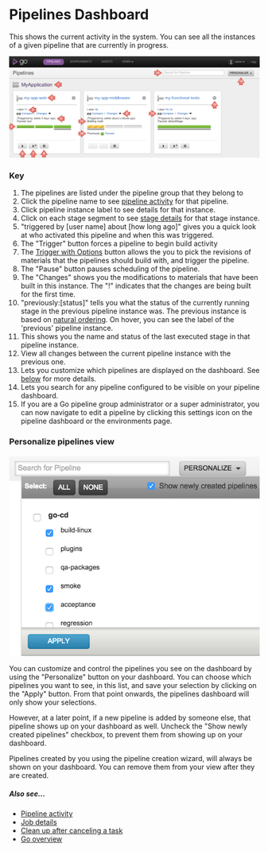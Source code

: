 # Pipelines Dashboard

This shows the current activity in the system. You can see all the instances of a given pipeline that are currently in progress.

![Pipelines Dashboard Page](../resources/images/pipelines_dashboard.png)

### Key

1.  The pipelines are listed under the pipeline group that they belong to
2.  Click the pipeline name to see [pipeline activity](../navigation/pipeline_activity_page.md) for that pipeline.
3.  Click pipeline instance label to see details for that instance.
4.  Click on each stage segment to see [stage details](../navigation/stage_details_page.md) for that stage instance.
5.  "triggered by [user name] about [how long ago]" gives you a quick look at who activated this pipeline and when this was triggered.
6.  The "Trigger" button forces a pipeline to begin build activity
7.  The [Trigger with Options](../advanced_usage/trigger_with_options.md) button allows the you to pick the revisions of materials that the pipelines should build with, and trigger the pipeline.
8.  The "Pause" button pauses scheduling of the pipeline.
9.  The "Changes" shows you the modifications to materials that have been built in this instance. The "!" indicates that the changes are being built for the first time.
10. "previously:[status]" tells you what the status of the currently running stage in the previous pipeline instance was. The previous instance is based on [natural ordering](../faq/ordering_of_pipelines.md). On hover, you can see the label of the 'previous' pipeline instance.
11. This shows you the name and status of the last executed stage in that pipeline instance.
12. View all changes between the current pipeline instance with the previous one.
13. Lets you customize which pipelines are displayed on the dashboard. See [below](#personalize-pipelines-view) for more details.
14. Lets you search for any pipeline configured to be visible on your pipeline dashboard.
15. If you are a Go pipeline group administrator or a super administrator, you can now navigate to edit a pipeline by clicking this settings icon on the pipeline dashboard or the environments page.

### Personalize pipelines view

![Personalize pipelines view](../resources/images/pipelines_dashboard_personalize.png)

You can customize and control the pipelines you see on the dashboard by using the "Personalize" button on your dashboard. You can choose which pipelines you want to see, in this list, and save your selection by clicking on the "Apply" button. From that point onwards, the pipelines dashboard will only show your selections.

However, at a later point, if a new pipeline is added by someone else, that pipeline shows up on your dashboard as well. Uncheck the "Show newly created pipelines" checkbox, to prevent them from showing up on your dashboard.

Pipelines created by you using the pipeline creation wizard, will always be shown on your dashboard. You can remove them from your view after they are created.

##### Also see...

-   [Pipeline activity](../navigation/pipeline_activity_page.md)
-   [Job details](../navigation/job_details_page.md)
-   [Clean up after canceling a task](../advanced_usage/dev_clean_up_when_cancel.md)
-   [Go overview](../index.md)
